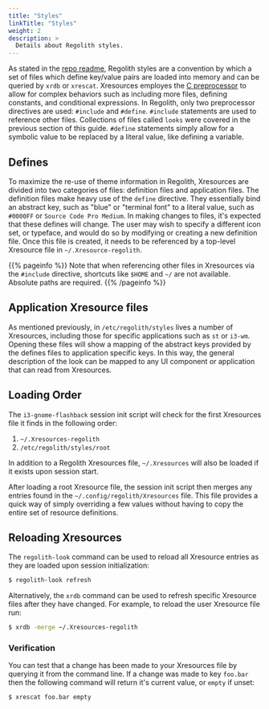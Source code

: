```yaml
---
title: "Styles"
linkTitle: "Styles"
weight: 2
description: >
  Details about Regolith styles.
---
```


As stated in the [repo readme](https://github.com/regolith-linux/regolith-styles), Regolith styles are a convention by which a set of files which define key/value pairs are loaded into memory and can be queried by `xrdb` or `xrescat`.  Xresources employes the [C preprocessor](https://en.wikipedia.org/wiki/C_preprocessor) to allow for complex behaviors such as including more files, defining constants, and conditional expressions.  In Regolith, only two preprocessor directives are used: `#include` and `#define`.  `#include` statements are used to reference other files.  Collections of files called `looks` were covered in the previous section of this guide.  `#define` statements simply allow for a symbolic value to be replaced by a literal value, like defining a variable.

## Defines

To maximize the re-use of theme information in Regolith, Xresources are divided into two categories of files: definition files and application files.  The definition files make heavy use of the `define` directive.  They essentially bind an abstract key, such as "blue" or "terminal font" to a literal value, such as `#0000FF` or `Source Code Pro Medium`.  In making changes to files, it's expected that these defines will change.  The user may wish to specify a different icon set, or typeface, and would do so by modifying or creating a new definition file.  Once this file is created, it needs to be referenced by a top-level Xresource file in `~/.Xresource-regolith`. 

{{% pageinfo %}}
Note that when referencing other files in Xresources via the `#include` directive, shortcuts like `$HOME` and `~/` are not available.  Absolute paths are required.
{{% /pageinfo %}}

## Application Xresource files

As mentioned previously, in `/etc/regolith/styles` lives a number of Xresources, including those for specific applications such as `st` or `i3-wm`.  Opening these files will show a mapping of the abstract keys provided by the defines files to application specific keys.  In this way, the general description of the look can be mapped to any UI component or application that can read from Xresources.

## Loading Order

The `i3-gnome-flashback` session init script will check for the first Xresources file it finds in the following order:
1. `~/.Xresources-regolith`
2. `/etc/regolith/styles/root`

In addition to a Regolith Xresources file, `~/.Xresources` will also be loaded if it exists upon session start.

After loading a root Xresource file, the session init script then merges any entries found in the `~/.config/regolith/Xresources` file.  This file provides a quick way of simply overriding a few values without having to copy the entire set of resource definitions.

## Reloading Xresources

The `regolith-look` command can be used to reload all Xresource entries as they are loaded upon session initialization:
```bash
$ regolith-look refresh
```

Alternatively, the `xrdb` command can be used to refresh specific Xresource files after they have changed.  For example, to reload the user Xresource file run:
```bash
$ xrdb -merge ~/.Xresources-regolith
```

### Verification

You can test that a change has been made to your Xresources file by querying it from the command line.  If a change was made to key `foo.bar` then the following command will return it's current value, or `empty` if unset:
```bash
$ xrescat foo.bar empty
```

